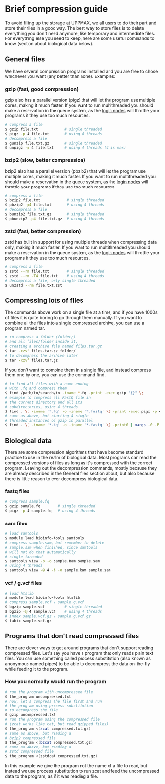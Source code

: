 # Brief compression guide

To avoid filling up the storage at UPPMAX, we all users to do their part and store their files in a good way.
The best way to store files is to delete everything you don't need anymore,
like temporary and intermediate files. For everything else you need to keep, here are some useful commands to know (section about biological data below).

## General files

We have several compression programs installed and you are free to chose whichever you want (any better than none). Examples:

### gzip (fast, good compression)

gzip also has a parallel version (pigz) that will let the program use multiple cores, making it much faster.
If you want to run multithreaded you should make a reservation in the queue system,
as the [login nodes](../cluster_guides/login_node.md) will throttle your programs if they use too much resources.

```bash
# compress a file
$ gzip file.txt            # single threaded
$ pigz -p 4 file.txt       # using 4 threads
# decompress a file
$ gunzip file.txt.gz       # single threaded
$ unpigz -p 4 file.txt     # using 4 threads (4 is max)
```

### bzip2 (slow, better compression)

bzip2 also has a parallel version (pbzip2) that will let the program use multiple cores, making it much faster.
If you want to run multithreaded you should make a reservation in the queue system,
as the [login nodes](../cluster_guides/login_node.md) will throttle your programs if they use too much resources.

```bash
# compress a file
$ bzip2 file.txt            # single threaded
$ pbzip2 -p4 file.txt       # using 4 threads
# decompress a file
$ bunzip2 file.txt.gz       # single threaded
$ pbunzip2 -p4 file.txt.gz  # using 4 threads
```

### zstd (fast, better compression)

zstd has built in support for using multiple threads when compressing data only, making it much faster.
If you want to run multithreaded you should make a reservation in the queue system,
as the [login nodes](../cluster_guides/login_node.md) will throttle your programs if they use too much resources.

```bash
# compress a file
$ zstd --rm file.txt        # single threaded
$ zstd --rm -T4 file.txt    # using 4 threads
# decompress a file, only single threaded
$ unzstd --rm file.txt.zst
```

## Compressing lots of files

The commands above work on a single file at a time, and if you have 1000s of files it is quite boring to go through them manually. If you want to combine all the files into a single compressed archive, you can use a program named tar.

```bash
# to compress a folder (folder/)
# and all files/folder inside it,
# creating a archive file named files.tar.gz
$ tar -czvf files.tar.gz folder/
# to decompress the archive later
$ tar -xzvf files.tar.gz
```

If you don't want to combine them in a single file, and instead compress them one by one, you can use the command find.

```bash
# to find all files with a name ending
# with .fq and compress them
$ find /path/to/search/in -iname *.fq -print -exec gzip "{}" \;
# example to compress all FastQ file in
# the current directory and all its
# subdirectories, using 4 threads
$ find . \( -iname '*.fq' -o -iname '*.fastq' \) -print -exec pigz -p 4 "{}" \;
# same as above, but starting 4 single
# threaded instances of gzip in parallel
$ find . \( -iname '*.fq' -o -iname '*.fastq' \) -print0 | xargs -0 -P 4 gzip
```

## Biological data

There are some compression algorithms that have become standard practice to use in the realm of biological data. Most programs can read the compressed versions of files as long as it's compressed with the correct program. Leaving out the decompression commands, mostly because they are already described in the General files section about, but also because there is little reason to ever decompress biological data.

### fastq files

```bash
# compress sample.fq
$ gzip sample.fq        # single threaded
$ pigz -p 4 sample.fq   # using 4 threads
```

### sam files

```bash
# load samtools
$ module load bioinfo-tools samtools
# compress sample.sam, but remember to delete
# sample.sam when finished, since samtools
# will not do that automatically
# single threaded
$ samtools view -b -o sample.bam sample.sam
# using 4 threads
$ samtools view -@ 4 -b -o sample.bam sample.sam
```

### vcf / g.vcf files

```bash
# load htslib
$ module load bioinfo-tools htslib
# compress sample.vcf / sample.g.vcf
$ bgzip sample.vcf         # single threaded
$ bgzip -@ 4 sample.vcf    # using 4 threads
# index sample.vcf.gz / sample.g.vcf.gz
$ tabix sample.vcf.gz
```

## Programs that don't read compressed files

There are clever ways to get around programs that don't support reading compressed files. Let's say you have a program that only reads plain text files. You can use something called process substitution (also known as anonymous named pipes) to be able to decompress the data on-the-fly while feeding it to the program.

### How you normally would run the program

```bash
# run the program with uncompressed file
$ the_program uncompressed.txt
# now, let's compress the file first and run
# the program using process substitution
# to decompress the file
$ gzip uncompressed.txt
# run the program using the compressed file
# (zcat works like cat, but read gzipped files)
$ the_program <(zcat compressed.txt.gz)
# same as above, but reading a
# bzip2 compressed file
$ the_program <(bzcat compressed.txt.gz)
# same as above, but reading a
# zstd compressed file
$ the_program <(zstdcat compressed.txt.gz)
```

In this example we give the program not the name of a file to read, but instead we use process substitution to run zcat and feed the uncompressed data to the program, as if it was reading a file.
